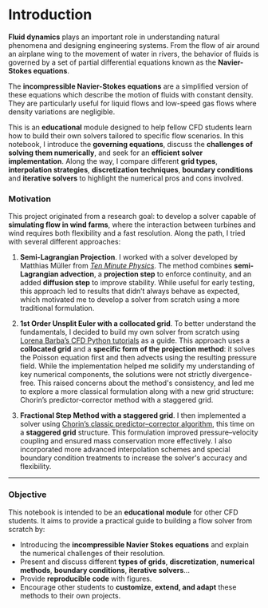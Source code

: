 # Introduction

**Fluid dynamics** plays an important role in understanding natural phenomena and designing engineering systems. From the flow of air around an airplane wing to the movement of water in rivers, the behavior of fluids is governed by a set of partial differential equations known as the **Navier-Stokes equations**.

The  **incompressible Navier-Stokes equations** are a simplified version of these equations which describe the motion of fluids with constant density. They are particularly useful for liquid flows and low-speed gas flows where density variations are negligible.

This is an **educational** module designed to help fellow CFD students learn how to build their own solvers tailored to specific flow scenarios. In this notebook, I introduce the **governing equations**, discuss the **challenges of solving them numerically**, and seek for an **efficient solver implementation**. Along the way, I compare different **grid types**, **interpolation strategies**, **discretization techniques**, **boundary conditions** and **iterative solvers** to highlight the numerical pros and cons involved. 
 
### Motivation

This project originated from a research goal: to develop a solver capable of **simulating flow in wind farms**, where the interaction between turbines and wind requires both flexibility and a fast resolution. Along the path, I tried with several different approaches:

1. **Semi-Lagrangian Projection**. I worked with a solver developed by Matthias Müller from [*Ten Minute Physics*][muller]. The method combines **semi-Lagrangian advection**, a **projection step** to enforce continuity, and an added **diffusion step** to improve stability. While useful for early testing, this approach led to results that didn’t always behave as expected, which motivated me to develop a solver from scratch using a more traditional formulation.

2. **1st Order Unsplit Euler with a collocated grid**. To better understand the fundamentals, I decided to build my own solver from scratch using [Lorena Barba’s CFD Python tutorials][barba] as a guide. This approach uses a **collocated grid** and a **specific form of the projection method**: it solves the Poisson equation first and then advects using the resulting pressure field. While the implementation helped me solidify my understanding of key numerical components, the solutions were not strictly divergence-free. This raised concerns about the method's consistency, and led me to explore a more classical formulation along with a new grid structure: Chorin’s predictor-corrector method with a staggered grid.

3. **Fractional Step Method with a staggered grid**. I then implemented a solver using [Chorin’s classic predictor–corrector algorithm][chorin], this time on a **staggered grid** structure. This formulation improved pressure–velocity coupling and ensured mass conservation more effectively. I also incorporated more advanced interpolation schemes and special boundary condition treatments to increase the solver's accuracy and flexibility.

---
[muller]: https://github.com/matthias-research/pages/blob/master/tenMinutePhysics/17-fluidSim.html "Matthias Müller's Ten Minute Physics: Fluid Simulation"
[barba]: https://github.com/barbagroup/CFDPython "Lorena Barba's CFD Python Tutorials"
[chorin]: https://math.berkeley.edu/~chorin/chorin68.pdf "A.J. Chorin (1968) – Numerical Solution of the Navier-Stokes Equations"


### Objective

This notebook is intended to be an **educational module** for other CFD students. It aims to provide a practical guide to building a flow solver from scratch by:

- Introducing the **incompressible Navier Stokes equations** and explain the numerical challenges of their resolution.   
- Present and discuss different **types of grids**, **discretization**, **numerical methods**, **boundary conditions**, **iterative solvers**...   
- Provide **reproducible code** with figures. 
- Encourage other students to **customize, extend, and adapt** these methods to their own projects. 




